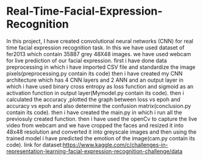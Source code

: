 # Real-Time-Facial-Expression-Recognition
In this project, I have created convolutional neural networks (CNN) for real time facial expression recognition task. In this we have used dataset of fer2013 which contain 35887 grey 48X48 images. we have used webcam for live prediction of our facial expression.
first i have done data preprocessing in which i have imported CSV file and standardize the image pixels(preprocessing.py contain its code)
then i have created my CNN architecture which has 4 CNN layers and 2 ANN and an output layer in which i have used binary cross entropy as loss function and sigmoid as an activation function in output layer(Mymodel.py contain its code).
then i calculated the accuracy ,plotted the graph between loss vs epoh and accuracy vs epoh and also determine the confusion matrix(conclusion.py contain its code).
then i have created the main.py in which i run all the previosuly created function.
then i have used the openCv to capture the live video from webcam and we have cropped the faces and resized it into 48x48 resolution and converted it into greyscale images and then using the trained model i have predicted the emotion of the image(cam.py contain its code).
link for dataset:https://www.kaggle.com/c/challenges-in-representation-learning-facial-expression-recognition-challenge/data
